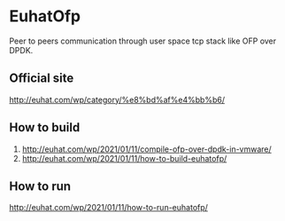 # EuhatOfp
Peer to peers communication through user space tcp stack like OFP over DPDK.

## Official site
http://euhat.com/wp/category/%e8%bd%af%e4%bb%b6/

## How to build
1. http://euhat.com/wp/2021/01/11/compile-ofp-over-dpdk-in-vmware/
2. http://euhat.com/wp/2021/01/11/how-to-build-euhatofp/

## How to run
http://euhat.com/wp/2021/01/11/how-to-run-euhatofp/
